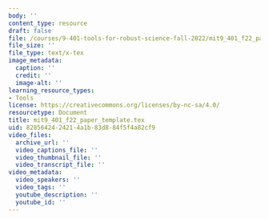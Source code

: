 ```yaml
---
body: ''
content_type: resource
draft: false
file: /courses/9-401-tools-for-robust-science-fall-2022/mit9_401_f22_paper_template.tex
file_size: ''
file_type: text/x-tex
image_metadata:
  caption: ''
  credit: ''
  image-alt: ''
learning_resource_types:
- Tools
license: https://creativecommons.org/licenses/by-nc-sa/4.0/
resourcetype: Document
title: mit9_401_f22_paper_template.tex
uid: 82856424-2421-4a1b-83d8-84f5f4a82cf9
video_files:
  archive_url: ''
  video_captions_file: ''
  video_thumbnail_file: ''
  video_transcript_file: ''
video_metadata:
  video_speakers: ''
  video_tags: ''
  youtube_description: ''
  youtube_id: ''
---
```

